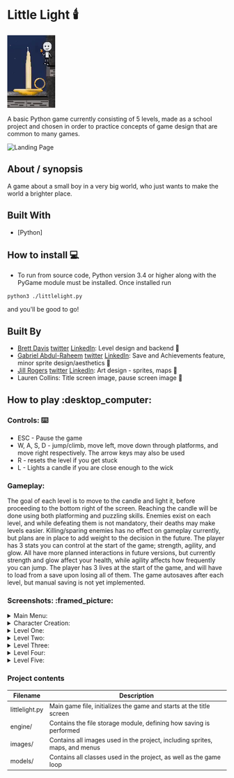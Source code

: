 # Little Light :candle:

![Candle Light](/images/giphy.gif)

A basic Python game currently consisting of 5 levels, made as a school project and chosen in order to practice concepts of game design that are common to many games.

![Landing Page](https://gabrielabdul.github.io/LittleLight/)

## About / synopsis

A game about a small boy in a very big world, who just wants to make the world a brighter place.

## Built With

* [Python]

## How to install :computer:

* To run from source code, Python version 3.4 or higher along with the PyGame module must be installed. Once installed run
```
python3 ./littlelight.py
```
and you'll be good to go!

## Built By

* [Brett Davis](https://github.com/menacingmanatee) [twitter](https://twitter.com/bre_p_d) [LinkedIn](https://www.linkedin.com/in/brett-davis-132916155/): Level design and backend :adult:
* [Gabriel Abdul-Raheem](https://github.com/gabrielabdul) [twitter](https://twitter.com/__GabrielAbdul) [LinkedIn](https://www.linkedin.com/in/gabriel-abdul-raheem-3a1a01144/): Save and Achievements feature, minor sprite design/aesthetics :adult:
* [Jill Rogers](https://github.com/jilroge7) [twitter](https://twitter.com/JilRoge7) [LinkedIn](https://www.linkedin.com/in/jill-rogers-ba29313a/): Art design - sprites, maps :woman:
* Lauren Collins: Title screen image, pause screen image :woman:

## How to play :desktop\_computer:

### Controls: :keyboard:

* ESC - Pause the game
* W, A, S, D - jump/climb, move left, move down through platforms, and move right respectively. The arrow keys may also be used
* R - resets the level if you get stuck
* L - Lights a candle if you are close enough to the wick

### Gameplay:

The goal of each level is to move to the candle and light it, before proceeding to the bottom right of the screen. Reaching the candle will be done using both platforming and puzzling skills.
Enemies exist on each level, and while defeating them is not mandatory, their deaths may make levels easier. Killing/sparing enemies has no effect on gameplay currently, but plans are in place to add weight to the decision in the future.
The player has 3 stats you can control at the start of the game; strength, agility, and glow. All have more planned interactions in future versions, but currently strength and glow affect your health, while agility affects how frequently you can jump.
The player has 3 lives at the start of the game, and will have to load from a save upon losing all of them. The game autosaves after each level, but manual saving is not yet implemented.

### Screenshots: :framed\_picture:

<details>
    <summary>Main Menu:</summary>

![Main Menu](/images/littlelight_mainMenu.png)
</details>
<details>
    <summary>Character Creation:</summary>

![Character Creation](/images/littlelight_charSelection.png)
</details>
<details>
    <summary>Level One:</summary>

![Level One](/images/littlelight_levelOne.png)
</details>
<details>
    <summary>Level Two:</summary>

![Level Two](/images/littlelight_levelTwo.png)
</details>
<details>
    <summary>Level Three:</summary>

![Level Three](/images/littlelight_levelThree.png)
</details>
<details>
    <summary>Level Four:</summary>

![Level Four](/images/littlelight_levelFour.png)
</details>
<details>
    <summary>Level Five:</summary>

![Level Five](/images/littlelight_levelFive.png)
</details>

### Project contents

| Filename | Description |
| --- | --- |
|littlelight.py|Main game file, initializes the game and starts at the title screen|
|engine/|Contains the file storage module, defining how saving is performed|
|images/|Contains all images used in the project, including sprites, maps, and menus|
|models/|Contains all classes used in the project, as well as the game loop|
